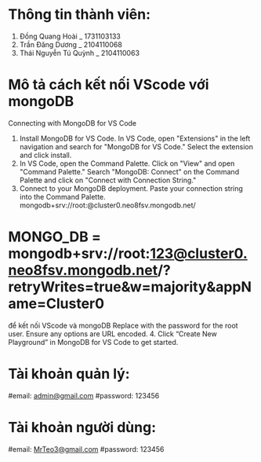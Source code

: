 # Thông tin thành viên:
1. Đồng Quang Hoài _ 1731103133
2. Trần Đăng Dương _ 2104110068
3. Thái Nguyễn Tú Quỳnh _ 2104110063

# Mô tả cách kết nối VScode với mongoDB
Connecting with MongoDB for VS Code
1. Install MongoDB for VS Code.
In VS Code, open "Extensions" in the left navigation and search for "MongoDB for VS Code." Select the extension and click install.
2. In VS Code, open the Command Palette.
Click on "View" and open "Command Palette."
Search "MongoDB: Connect" on the Command Palette and click on "Connect with Connection String."
3. Connect to your MongoDB deployment.
Paste your connection string into the Command Palette.
mongodb+srv://root:<password>@cluster0.neo8fsv.mongodb.net/
# MONGO_DB = mongodb+srv://root:123@cluster0.neo8fsv.mongodb.net/?retryWrites=true&w=majority&appName=Cluster0
để kết nối VScode và mongoDB
Replace <password> with the password for the root user. Ensure any options are URL encoded. 
4. Click “Create New Playground” in MongoDB for VS Code to get started.

# Tài khoản quản lý:
#email: admin@gmail.com
#password: 123456

# Tài khoản người dùng:
#email: MrTeo3@gmail.com
#password: 123456


